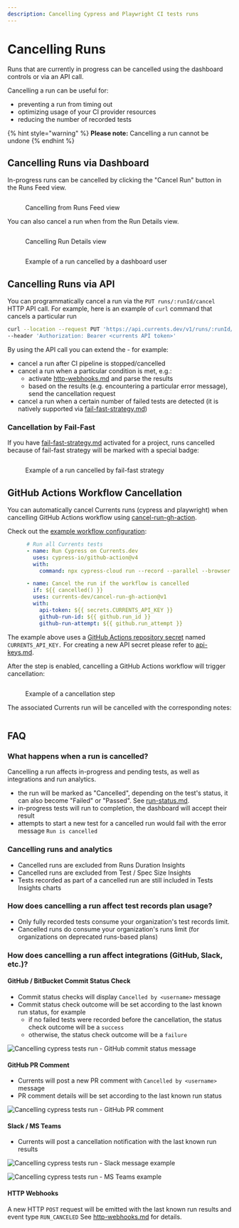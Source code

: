 ```yaml
---
description: Cancelling Cypress and Playwright CI tests runs
---
```


# Cancelling Runs

Runs that are currently in progress can be cancelled using the dashboard controls or via an API call.

Cancelling a run can be useful for:

* preventing a run from timing out
* optimizing usage of your CI provider resources
* reducing the number of recorded tests

{% hint style="warning" %}
**Please note:** Cancelling a run cannot be undone
{% endhint %}

## Cancelling Runs via Dashboard

In-progress runs can be cancelled by clicking the "Cancel Run" button in the Runs Feed view.

<figure><img src="../../.gitbook/assets/Screen Recording 2025-01-16 at 13.05.34.gif" alt=""><figcaption><p>Cancelling from Runs Feed view</p></figcaption></figure>

You can also cancel a run when from the Run Details view.

<figure><img src="../../.gitbook/assets/Screen Recording 2025-01-16 at 13.08.44.gif" alt=""><figcaption><p>Cancelling Run Details view</p></figcaption></figure>



<figure><img src="../../.gitbook/assets/currents-2023-07-04-14.07.14@2x.png" alt=""><figcaption><p>Example of a run cancelled by a dashboard user</p></figcaption></figure>

## Cancelling Runs via API

You can programmatically cancel a run via the `PUT runs/:runId/cancel` HTTP API call. For example, here is an example of `curl` command that cancels a particular run

```bash
curl --location --request PUT 'https://api.currents.dev/v1/runs/:runId/cancel' \
--header 'Authorization: Bearer <currents API token>'
```

By using the API call you can extend the - for example:

* cancel a run after CI pipeline is stopped/cancelled
* cancel a run when a particular condition is met, e.g.:
  * activate [http-webhooks.md](../../resources/integrations/http-webhooks.md "mention") and parse the results
  * based on the results (e.g. encountering a particular error message), send the cancellation request
* cancel a run when a certain number of failed tests are detected (it is natively supported via [fail-fast-strategy.md](../../guides/ci-optimization/fail-fast-strategy.md "mention"))

### Cancellation by Fail-Fast

If you have [fail-fast-strategy.md](../../guides/ci-optimization/fail-fast-strategy.md "mention") activated for a project, runs cancelled because of fail-fast strategy will be marked with a special badge:

<figure><img src="../../.gitbook/assets/currents-2023-07-04-14.04.56@2x.png" alt=""><figcaption><p>Example of a run cancelled by fail-fast strategy</p></figcaption></figure>

## GitHub Actions Workflow Cancellation

You can automatically cancel Currents runs (cypress and playwright) when cancelling GitHub Actions workflow using [cancel-run-gh-action](https://github.com/currents-dev/cancel-run-gh-action).

Check out the [example workflow configuration](https://github.com/currents-dev/gh-actions-example/blob/main/.github/workflows/currents.yml#L38):

```yaml
      # Run all Currents tests
      - name: Run Cypress on Currents.dev
        uses: cypress-io/github-action@v4
        with:
          command: npx cypress-cloud run --record --parallel --browser chrome --key ${{ secrets.CURRENTS_RECORD_KEY }} --ci-build-id ${{ github.repository }}-${{ github.run_id }}-${{ github.run_attempt}}

      - name: Cancel the run if the workflow is cancelled
        if: ${{ cancelled() }}
        uses: currents-dev/cancel-run-gh-action@v1
        with:
          api-token: ${{ secrets.CURRENTS_API_KEY }}
          github-run-id: ${{ github.run_id }}
          github-run-attempt: ${{ github.run_attempt }}
```

The example above uses a [GitHub Actions repository secret](https://docs.github.com/en/actions/security-guides/encrypted-secrets#creating-encrypted-secrets-for-a-repository) named `CURRENTS_API_KEY.` For creating a new API secret please refer to [api-keys.md](../../resources/api/api-keys.md "mention").

After the step is enabled, cancelling a GitHub Actions workflow will trigger cancellation:

<figure><img src="../../.gitbook/assets/currents-2023-07-04-14.16.21@2x.png" alt=""><figcaption><p>Example of a cancellation step</p></figcaption></figure>

The associated Currents run will be cancelled with the corresponding notes:

<figure><img src="../../.gitbook/assets/currents-2023-07-04-14.18.17@2x.png" alt=""><figcaption></figcaption></figure>

## FAQ

### What happens when a run is cancelled?

Cancelling a run affects in-progress and pending tests, as well as integrations and run analytics.

* the run will be marked as "Cancelled", depending on the test's status, it can also become "Failed" or "Passed". See [run-status.md](run-status.md "mention").
* in-progress tests will run to completion, the dashboard will accept their result
* attempts to start a new test for a cancelled run would fail with the error message `Run is cancelled`

### Cancelling runs and analytics

* Cancelled runs are excluded from Runs Duration Insights
* Cancelled runs are excluded from Test / Spec Size Insights
* Tests recorded as part of a cancelled run are still included in Tests Insights charts

### How does cancelling a run affect test records plan usage?

* Only fully recorded tests consume your organization's test records limit.&#x20;
* Cancelled runs do consume your organization's runs limit (for organizations on deprecated runs-based plans)

### How does cancelling a run affect integrations (GitHub, Slack, etc.)?

#### GitHub / BitBucket Commit Status Check

* Commit status checks will display `Cancelled by <username>` message
* Commit status check outcome will be set according to the last known run status, for example
  * if no failed tests were recorded before the cancellation, the status check outcome will be a `success`
  * otherwise, the status check outcome will be a `failure`

![Cancelling cypress tests run - GitHub commit status message](<../../.gitbook/assets/CleanShot 2022-02-17 at 01.27.24.png>)

#### GitHub PR Comment

* Currents will post a new PR comment with `Cancelled by <username>` message
* PR comment details will be set according to the last known run status

![Cancelling cypress tests run - GitHub PR comment](<../../.gitbook/assets/CleanShot 2022-02-17 at 01.26.27.png>)

#### Slack / MS Teams

* Currents will post a cancellation notification with the last known run results

![Cancelling cypress tests run - Slack message example](<../../.gitbook/assets/CleanShot 2022-02-17 at 01.09.18.png>)

![Cancelling cypress tests run - MS Teams example](<../../.gitbook/assets/CleanShot 2022-02-17 at 01.12.24.png>)

#### HTTP Webhooks&#x20;

A new HTTP `POST` request will be emitted with the last known run results and event type `RUN_CANCELED`  See [http-webhooks.md](../../resources/integrations/http-webhooks.md "mention") for details.

